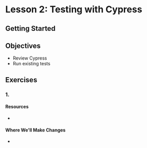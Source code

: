# Lesson 2: Testing with Cypress

## Getting Started

## Objectives
* Review Cypress
* Run existing tests

## Exercises

### 1.

#### Resources
*

#### Where We'll Make Changes
*